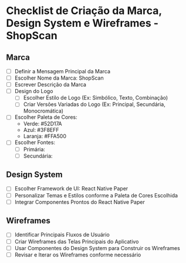 # Checklist de Criação da Marca, Design System e Wireframes - ShopScan

## Marca

- [ ] Definir a Mensagem Principal da Marca
- [ ] Escolher Nome da Marca: ShopScan
- [ ] Escrever Descrição da Marca
- [ ] Design do Logo
  - [ ] Escolher Estilo de Logo (Ex: Simbólico, Texto, Combinação)
  - [ ] Criar Versões Variadas do Logo (Ex: Principal, Secundária, Monocromática)
- [ ] Escolher Paleta de Cores:
  - Verde: #52D17A
  - Azul: #3F8EFF
  - Laranja: #FFA500
- [ ] Escolher Fontes:
  - [ ] Primária:
  - [ ] Secundária:

## Design System

- [ ] Escolher Framework de UI: React Native Paper
- [ ] Personalizar Temas e Estilos conforme a Paleta de Cores Escolhida
- [ ] Integrar Componentes Prontos do React Native Paper

## Wireframes

- [ ] Identificar Principais Fluxos de Usuário
- [ ] Criar Wireframes das Telas Principais do Aplicativo
- [ ] Usar Componentes do Design System para Construir os Wireframes
- [ ] Revisar e Iterar os Wireframes conforme necessário

